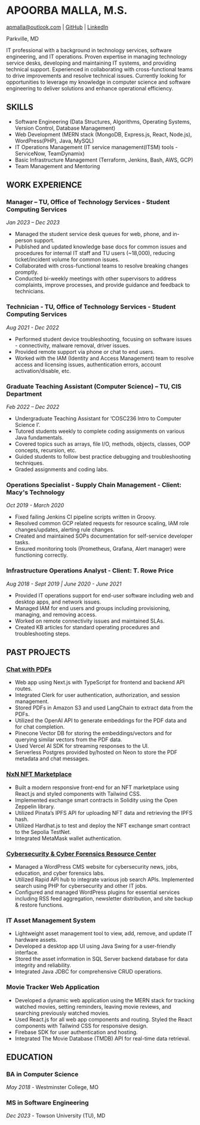 # APOORBA MALLA, M.S. 

[apmalla@outlook.com](mailto:apmalla@outlook.com) | <a href="https://github.com/amalla4" target="_blank">GitHub</a> | <a href="https://www.linkedin.com/in/apoorba-malla-33b8091b9/" target="_blank">LinkedIn</a>

Parkville, MD 

IT professional with a background in technology services, software engineering, and IT operations. Proven expertise in managing technology service desks, developing and maintaining IT systems, and providing technical support. Experienced in collaborating with cross-functional teams to drive improvements and resolve technical issues. Currently looking for opportunities to leverage my knowledge in computer science and software engineering to deliver solutions and enhance operational efficiency.

## SKILLS
- Software Engineering (Data Structures, Algorithms, Operating Systems, Version Control, Database Management)
- Web Development (MERN stack (MongoDB, Express.js, React, Node.js), WordPress(PHP), Java, MySQL)
- IT Operations Management (IT service management(ITSM) tools - ServiceNow, TeamDynamix)
- Basic Infrastructure Management (Terraform, Jenkins, Bash, AWS, GCP)
- Team Management and Mentoring


## WORK EXPERIENCE

### Manager – TU, Office of Technology Services - Student Computing Services
*Jan 2023 – Dec 2023*
- Managed the student service desk queues for web, phone, and in-person support.
- Published and updated knowledge base docs for common issues and procedures for internal IT staff and TU users (~18,000), reducing ticket/incident volume for common issues.
- Collaborated with cross-functional teams to resolve breaking changes promptly.
- Conducted bi-weekly meetings with other supervisors to address complaints, improve processes, and provide guidance and feedback to technicians.

### Technician - TU, Office of Technology Services - Student Computing Services
*Aug 2021 - Dec 2022*
- Performed student device troubleshooting, focusing on software issues - connectivity, malware removal, driver issues.
- Provided remote support via phone or chat to end users.
- Worked with the IAM (Identity and Access Management) team to resolve access and licensing issues, authentication errors, account activation/disable, etc.

### Graduate Teaching Assistant (Computer Science) – TU, CIS Department
*Feb 2022 – Dec 2022*
- Undergraduate Teaching Assistant for ‘COSC236 Intro to Computer Science I’.
- Tutored students weekly to complete coding assignments on various Java fundamentals.
- Covered topics such as arrays, file I/O, methods, objects, classes, OOP concepts, recursion, etc.
- Guided students to follow best practice debugging and troubleshooting techniques.
- Graded assignments and coding labs.

### Operations Specialist - Supply Chain Management - Client: Macy's Technology
*Oct 2019 - March 2020*
- Fixed failing Jenkins CI pipeline scripts written in Groovy.
- Resolved common GCP related requests for resource scaling, IAM role changes/updates, alerting rule changes.
- Created and maintained SOPs documentation for self-service developer tasks.
- Ensured monitoring tools (Prometheus, Grafana, Alert manager) were functioning correctly.

### Infrastructure Operations Analyst - Client: T. Rowe Price
*Aug 2018 - Sept 2019 | June 2020 - June 2021*
- Provided IT operations support for end-user software including web and desktop apps, and network issues.
- Managed IAM for end users and groups including provisioning, managing, and removing access.
- Worked on remote connectivity issues and maintained SLAs.
- Created KB articles for standard operating procedures and troubleshooting steps.

## PAST PROJECTS

### <a href="https://chatwpdf-neon.vercel.app/" target="_blank">Chat with PDFs</a>
- Web app using Next.js with TypeScript for frontend and backend API routes.
- Integrated Clerk for user authentication, authorization, and session management.
- Stored PDFs in Amazon S3 and used LangChain to extract data from the PDFs.
- Utilized the OpenAI API to generate embeddings for the PDF data and for chat completion.
- Pinecone Vector DB for storing the embeddings/vectors and for querying similar vectors from the PDF data.
- Used Vercel AI SDK for streaming responses to the UI.
- Serverless Postgres provided by/hosted on Neon to store the PDF metadata and chat messages.

### <a href="https://nft-app-1.web.app/" target="_blank">NxN NFT Marketplace</a>
- Built a modern responsive front-end for an NFT marketplace using React.js and styled components with Tailwind CSS.
- Implemented exchange smart contracts in Solidity using the Open Zeppelin library.
- Utilized Pinata’s IPFS API for uploading NFT data and retrieving the IPFS hash.
- Utilized Hardhat.js to test and deploy the NFT exchange smart contract to the Sepolia TestNet.
- Integrated MetaMask wallet authentication.

### <a href="https://www.cyberforensics4all.org/" target="_blank">Cybersecurity & Cyber Forensics Resource Center</a>
- Managed a WordPress CMS website for cybersecurity news, jobs, education, and cyber forensics labs.
- Utilized Rapid API hub to integrate various job search APIs. Implemented search using PHP for cybersecurity and other IT jobs.
- Configured and managed WordPress plugins for essential services including RSS feed aggregation, newsletter distribution, and site backup & restore functions.

### IT Asset Management System
- Lightweight asset management tool to view, add, remove, and update IT hardware assets.
- Developed a desktop app UI using Java Swing for a user-friendly interface.
- Stored the asset information in SQL Server backend database for data integrity and reliability.
- Integrated Java JDBC for comprehensive CRUD operations.

### Movie Tracker Web Application
- Developed a dynamic web application using the MERN stack for tracking watched movies, setting reminders, leaving movie reviews, and searching previously watched movies.
- Used React.js for all web app components and routing. Styled the React components with Tailwind CSS for responsive design.
- Firebase SDK for user authentication and hosting.
- Integrated The Movie Database (TMDB) API for real-time data retrieval.

## EDUCATION
### BA in Computer Science
*May 2018* - Westminster College, MO

### MS in Software Engineering
*Dec 2023* - Towson University (TU), MD
